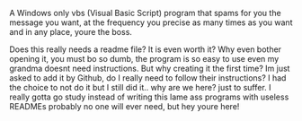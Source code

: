 A Windows only vbs (Visual Basic Script) program that spams for you the message you want, at the frequency you precise as many times as you want and in any place, youre the boss.

Does this really needs a readme file? It is even worth it? Why even bother opening it, you must bo so dumb, the program is so easy to use even my grandma doesnt need instructions. But why creating it the first time? Im just asked to add it by Github, do I really need to follow their instructions? I had the choice to not do it but I still did it.. why are we here? just to suffer. I really gotta go study instead of writing this lame ass programs with useless READMEs probably no one will ever need, but hey youre here!
